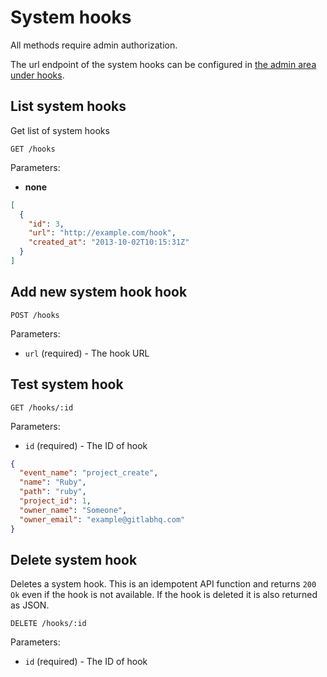 # System hooks

All methods require admin authorization.

The url endpoint of the system hooks can be configured in [the admin area under hooks](/admin/hooks).

## List system hooks

Get list of system hooks

```
GET /hooks
```

Parameters:

+ **none**

```json
[
  {
    "id": 3,
    "url": "http://example.com/hook",
    "created_at": "2013-10-02T10:15:31Z"
  }
]
```

## Add new system hook hook

```
POST /hooks
```

Parameters:

+ `url` (required) - The hook URL


## Test system hook

```
GET /hooks/:id
```

Parameters:

+ `id` (required) - The ID of hook

```json
{
  "event_name": "project_create",
  "name": "Ruby",
  "path": "ruby",
  "project_id": 1,
  "owner_name": "Someone",
  "owner_email": "example@gitlabhq.com"
}
```

## Delete system hook

Deletes a system hook. This is an idempotent API function and returns `200 Ok` even if the hook
is not available. If the hook is deleted it is also returned as JSON.

```
DELETE /hooks/:id
```

Parameters:

+ `id` (required) - The ID of hook
